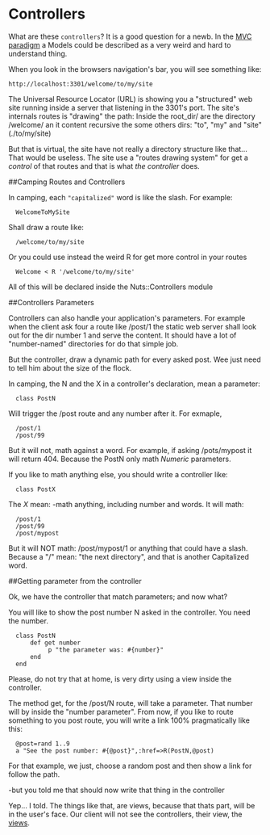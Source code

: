 # Controllers

What are these `controllers`? It is a good question for a newb. In the [MVC
paradigm](http://en.wikipedia.org/wiki/Model%E2%80%93View%E2%80%93Controller#Overview)
a Models could be described as a very weird and hard to understand thing.

When you look in the browsers navigation's bar, you will see something like:

`http://localhost:3301/welcome/to/my/site`

The Universal Resource Locator (URL) is showing you a "structured" web site
running inside a server that listening in the 3301's port. The site's internals
routes is "drawing" the path: Inside the root_dir/ are the directory /welcome/
an it content recursive the some others dirs: "to", "my" and "site"(./to/my/site)

But that is virtual, the site have not really a directory structure like that...
That would be useless. The site use a "routes drawing system" for get a _control_
of that routes and that is what *the controller* does.

##Camping Routes and Controllers

In camping, each `"capitalized"` word is like the slash. For example:

      WelcomeToMySite

Shall draw a route like:

      /welcome/to/my/site

Or you could use instead the weird R for get more control in your routes

      Welcome < R '/welcome/to/my/site'

All of this will be declared inside the Nuts::Controllers module

##Controllers Parameters

Controllers can also handle your application's parameters. For example
when the client ask four a route like /post/1 the static web server shall
look out for the dir number 1 and serve the content. It should have a
lot of "number-named" directories for do that simple job.

But the controller, draw a dynamic path for every asked post. Wee just need
to tell him about the size of the flock.

In camping, the N and the X in a controller's declaration, mean a parameter:

      class PostN

Will trigger the /post route and any number after it. For exmaple, 

      /post/1
      /post/99

But it will not, math against a word. For example, if asking /pots/mypost
it will return 404. Because the PostN only math _Numeric_ parameters.

If you like to math anything else, you should write a controller like:

      class PostX

The _X_ mean: -math anything, including number and words. It will math:

      /post/1
      /post/99
      /post/mypost

But it will NOT math: /post/mypost/1 or anything that could have a slash.
Because a "/" mean: "the next directory", and that is another Capitalized word.

##Getting parameter from the controller

Ok, we have the controller that match parameters; and now what?

You will like to show the post number N asked in the controller. You need the
number.

      class PostN
          def get number
               p "the parameter was: #{number}"
          end
      end

Please, do not try that at home, is very dirty using a view inside the controller.

The method get, for the /post/N route, will take a parameter. That number will by
inside the "number parameter". From now, if you like to route something to you
post route, you will write a link 100% pragmatically like this:

      @post=rand 1..9
      a "See the post number: #{@post}",:href=>R(PostN,@post)

For that example, we just, choose a random post and then show a link for follow
the path.

-but you told me that should now write that thing in the controller

Yep... I told. The things like that, are views, because that thats part, will
be in the user's face. Our client will not see the controllers, their view,
the [views](04_more_about_views.md).
